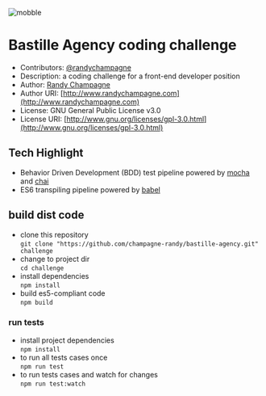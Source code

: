 ![mobble](http://cloud.scott.ee/images/mobble.png)

# Bastille Agency coding challenge

* Contributors: [@randychampagne](http://twitter.com/randychampagne)
* Description: a coding challenge for a front-end developer position
* Author: [Randy Champagne](http://www.randychampagne.com)
* Author URI: [http://www.randychampagne.com](http://www.randychampagne.com)
* License: GNU General Public License v3.0
* License URI: [http://www.gnu.org/licenses/gpl-3.0.html](http://www.gnu.org/licenses/gpl-3.0.html)





## Tech Highlight

* Behavior Driven Development (BDD) test pipeline powered by [mocha](https://mochajs.org/) and [chai](http://chaijs.com/)
* ES6 transpiling pipeline powered by [babel](https://babeljs.io/)





## build dist code

* clone this repository <br>
```git clone "https://github.com/champagne-randy/bastille-agency.git" challenge```
* change to project dir <br>
```cd challenge```
* install dependencies <br>
```npm install```
* build es5-compliant code <br>
```npm build```





### run tests

* install project dependencies <br>
```npm install```
* to run all tests cases once <br>
```npm run test```
* to run tests cases and watch for changes <br>
```npm run test:watch```




